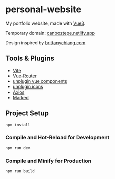 # personal-website

My portfolio website, made with [Vue3].

Temporary domain: [canboztepe.netlify.app]

Design inspired by [brittanychiang.com]

[brittanychiang.com]: https://brittanychiang.com
[Vue3]: https://vuejs.org/

[canboztepe.netlify.app]: [https://canboztepe.netlify.app/]

## Tools & Plugins

- [Vite]
- [Vue-Router]
- [unplugin vue components]
- [unplugin icons]
- [Axios]
- [Marked]

[Vite]: https://vite.dev/
[Vue-Router]: https://router.vuejs.org/
[unplugin icons]: https://github.com/unplugin/unplugin-icons
[unplugin vue components]: https://github.com/unplugin/unplugin-vue-components
[Axios]: https://axios-http.com/docs/intro
[Marked]: https://marked.js.org/

## Project Setup

```sh
npm install
```

### Compile and Hot-Reload for Development

```sh
npm run dev
```

### Compile and Minify for Production

```sh
npm run build
```
